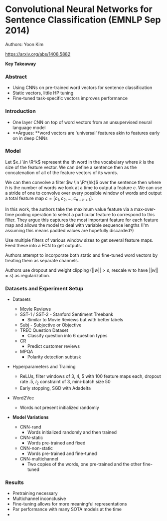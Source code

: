 # Convolutional Neural Networks for Sentence Classification (EMNLP Sep 2014)

Authors: Yoon Kim

https://arxiv.org/abs/1408.5882

**Key Takeaway**



### Abstract

- Using CNNs on pre-trained word vectors for sentence classification
- Static vectors, little HP tuning
- Fine-tuned task-specific vectors improves performance



### Introduction

- One layer CNN on top of word vectors from an unsupervised neural language model
- **Argues: **word vectors are 'universal' features akin to features early on in deep CNNs



### Model

Let $x_i \in \R^k$ represent the ith word in the vocabulary where $k$ is the size of the feature vector. We can define  a sentence then as the concatenation of all of the feature vectors of its words. 

We can then convolve a filter $w \in \R^{hk}$ over the sentence then where $h$ is the number of words we look at a time to output a feature $c$. We can use a stride of one to convolve over every possible window of words and output a total feature map $c = [c_1, c_2, \dots, c_{n-h+1}]$. 

In this work, the authors take the maximum value feature via a max-over-time pooling operation to select a particular feature to correspond to this filter. They argue this captures the most important feature for each feature map and allows the model to deal with variable sequence lengths (I'm assuming this means padded values are hopefully discarded?)

Use multiple filters of various window sizes to get several feature maps. Feed these into a FCN to get outputs.

Authors attempt to incorporate both static and fine-tuned word vectors by treating them as separate channels. 

Authors use dropout and weight clipping ($||w|| > s$, rescale w to have $||w|| = s$) as regularization.



### Datasets and Experiment Setup

- Datasets
  - Movie Reviews 
  - SST-1 / SST-2 - Stanford Sentiment Treebank
    - Similar to Movie Reviews but with better labels
  - Subj - Subjective or Objective
  - TREC Question Dataset
    - Classify question into 6 question types
  - CR
    - Predict customer reviews
  - MPQA 
    - Polarity detection subtask

- Hyperparameters and Training
  - ReLUs, filter windows of 3, 4, 5 with 100 feature maps each, dropout rate .5, $l_2$ constraint of 3, mini-batch size 50
  - Early stopping, SGD with Adadelta
- Word2Vec 
  - Words not present initialized randomly
- **Model Variations**
  - CNN-rand
    - Words initialized randomly and then trained
  - CNN-static
    - Words pre-trained and fixed
  - CNN-non-static
    - Words pre-trained and fine-tuned
  - CNN-multichannel
    - Two copies of the words, one pre-trained and the other fine-tuned



### Results

- Pretraining necessary
- Multichannel inconclusive
- Fine-tuning allows for more meaningful representations
- Par performance with many SOTA models at the time
- 